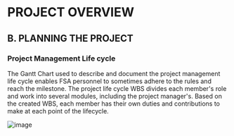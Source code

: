# PROJECT OVERVIEW
## B. PLANNING THE PROJECT

### Project Management Life cycle

The Gantt Chart used to describe and document the project management life cycle enables FSA personnel to sometimes adhere to the rules and reach the milestone. The project life cycle WBS divides each member's role and work into several modules, including the project manager's. Based on the created WBS, each member has their own duties and contributions to make at each point of the lifecycle.

![image](https://user-images.githubusercontent.com/122306582/211897461-b18a19b1-01b8-4740-bec4-3d5cb20dccd2.png)
